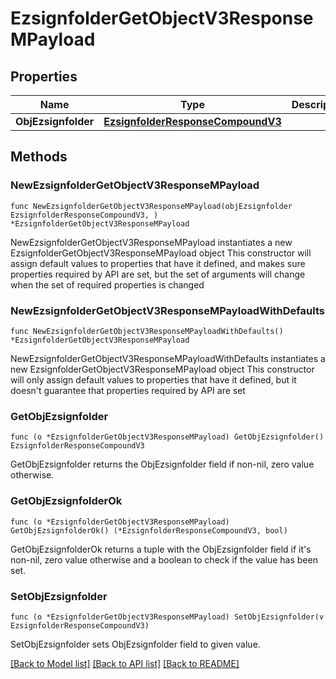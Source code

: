 # EzsignfolderGetObjectV3ResponseMPayload

## Properties

Name | Type | Description | Notes
------------ | ------------- | ------------- | -------------
**ObjEzsignfolder** | [**EzsignfolderResponseCompoundV3**](EzsignfolderResponseCompoundV3.md) |  | 

## Methods

### NewEzsignfolderGetObjectV3ResponseMPayload

`func NewEzsignfolderGetObjectV3ResponseMPayload(objEzsignfolder EzsignfolderResponseCompoundV3, ) *EzsignfolderGetObjectV3ResponseMPayload`

NewEzsignfolderGetObjectV3ResponseMPayload instantiates a new EzsignfolderGetObjectV3ResponseMPayload object
This constructor will assign default values to properties that have it defined,
and makes sure properties required by API are set, but the set of arguments
will change when the set of required properties is changed

### NewEzsignfolderGetObjectV3ResponseMPayloadWithDefaults

`func NewEzsignfolderGetObjectV3ResponseMPayloadWithDefaults() *EzsignfolderGetObjectV3ResponseMPayload`

NewEzsignfolderGetObjectV3ResponseMPayloadWithDefaults instantiates a new EzsignfolderGetObjectV3ResponseMPayload object
This constructor will only assign default values to properties that have it defined,
but it doesn't guarantee that properties required by API are set

### GetObjEzsignfolder

`func (o *EzsignfolderGetObjectV3ResponseMPayload) GetObjEzsignfolder() EzsignfolderResponseCompoundV3`

GetObjEzsignfolder returns the ObjEzsignfolder field if non-nil, zero value otherwise.

### GetObjEzsignfolderOk

`func (o *EzsignfolderGetObjectV3ResponseMPayload) GetObjEzsignfolderOk() (*EzsignfolderResponseCompoundV3, bool)`

GetObjEzsignfolderOk returns a tuple with the ObjEzsignfolder field if it's non-nil, zero value otherwise
and a boolean to check if the value has been set.

### SetObjEzsignfolder

`func (o *EzsignfolderGetObjectV3ResponseMPayload) SetObjEzsignfolder(v EzsignfolderResponseCompoundV3)`

SetObjEzsignfolder sets ObjEzsignfolder field to given value.



[[Back to Model list]](../README.md#documentation-for-models) [[Back to API list]](../README.md#documentation-for-api-endpoints) [[Back to README]](../README.md)


